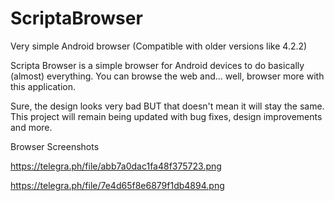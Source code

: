 # ScriptaBrowser
Very simple Android browser (Compatible with older versions like 4.2.2)

Scripta Browser is a simple browser for Android devices to do basically (almost) everything.
You can browse the web and... well, browser more with this application.

Sure, the design looks very bad BUT that doesn't mean it will stay the same. This project will remain being updated with bug fixes, design improvements and more.

Browser Screenshots

https://telegra.ph/file/abb7a0dac1fa48f375723.png

https://telegra.ph/file/7e4d65f8e6879f1db4894.png
